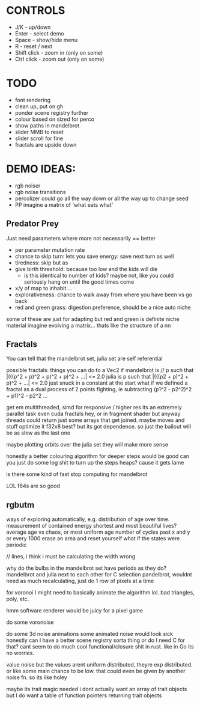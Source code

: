 # CONTROLS
 * J/K - up/down
 * Enter - select demo
 * Space - show/hide menu
 * R - reset / next
 * Shift click - zoom in (only on some)
 * Ctrl click - zoom out (only on some)

# TODO
 * font rendering
 * clean up, put on gh
 * ponder scene registry further
 * colour based on sized for perco
 * show paths in mandelbrot
 * slider MMB to reset
 * slider scroll for fine
 * fractals are upside down


# DEMO IDEAS:
* rgb noiser
* rgb noise transitions
* percolizer could go all the way down or all the way up to change seed
* PP imagine a matrix of 'what eats what'

## Predator Prey
Just need parameters where more not necessarily == better
 * per parameter mutation rate
 * chance to skip turn: lets you save energy: save next turn as well
 * tiredness: skip but as 
 * give birth threshold: because too low and the kids will die
    * is this identical to number of kids? maybe not, like you could seriously hang on until the good times come
 * x/y of map to inhabit....
 * explorativeness: chance to walk away from where you have been vs go back
 * red and green grass: digestion preference, should be a nice auto niche

 some of these are just for adapting but red and green is definite niche material
 imagine evolving a matrix... thats like the structure of a nn


## Fractals
You can tell that the mandelbrot set, julia set are self referential

possible fractals: things you can do to a Vec2
if mandelbrot is // p such that |(((p^2 + p)^2 + p)^2 + p)^2 + ...| <= 2.0
julia is p such that |(((p2 + p)^2 + p)^2 + ...| <= 2.0
just snuck in a constant at the start
what if we defined a fractal as a dual process of 2 points fighting, ie subtracting
(p1^2 - p2^2)^2 + p1)^2 - p2^2 ...

get em multithreaded, simd for responsive / higher res
its an extremely parallel task
even cuda fractals hey, or in fragment shader
but anyway threads could return just some arrays that get joined. maybe moves and stuff optimize it
f32x8 best? but its got dependence. so just the bailout will be as slow as the last one

maybe plotting orbits over the julia set they will make more sense

honestly a better colouring algorithm for deeper steps would be good
can you just do some log shit to turn up the steps heaps? cause it gets lame

is there some kind of fast stop computing for mandelbrot

LOL f64s are so good

## rgbutm
ways of exploring automatically, e.g. distribution of age over time. measurement of contained energy
shortest and most beautiful lives?
average age vs chaos, or most uniform age
number of cycles past x and y
or every 1000 erase an area and reset yourself
what if the states were periodic

// lines, i think i must be calculating the width wrong


why do the bulbs in the mandelbrot set have periods as they do?
mandelbrot and julia next to each other for C selection
pandelbrot, wouldnt need as much recalculating, just do 1 row of pixels at a time


for voronoi I might need to basically animate the algorithm lol. bad triangles, poly, etc.

hmm software renderer would be juicy for a pixel game

do some voronoise

do some 3d noise animations
some animated noise would look sick honestly
can I have a better scene registry sorta thing or do I need C for that? cant seem to do much cool functional/closure shit in rust. like in Go its no worries.

value noise but the values arent uniform distributed, theyre exp distributed. or like some main chance to be low. that could even be given by another noise fn. so its like holey

maybe its trait magic needed
i dont actually want an array of trait objects but I do want a table of function pointers returning trait objects
